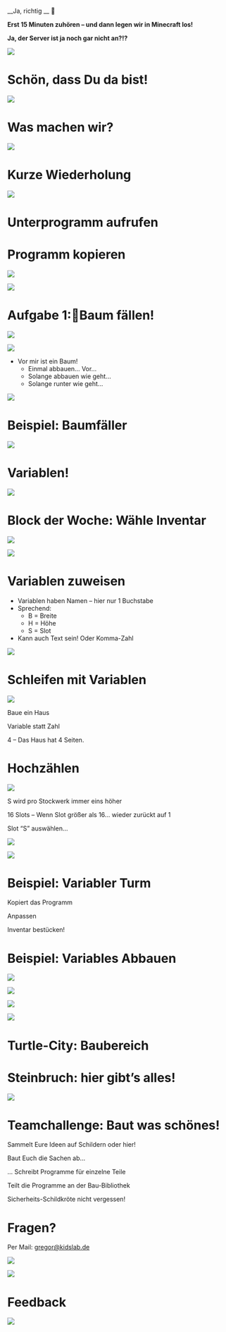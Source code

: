 __Ja\, richtig __  ____

__Erst 15 Minuten zuhören – und dann legen wir in Minecraft los\!__

__Ja\, der Server ist ja noch gar nicht an?\!?__

![](img/Programmieren%20in%20Minecraft%20-%20Level%209%20-%20Gemeinsames%20Bauen_0.png)

# Schön, dass Du da bist!

![](img/Programmieren%20in%20Minecraft%20-%20Level%209%20-%20Gemeinsames%20Bauen_1.jpg)

# Was machen wir?

![](img/Programmieren%20in%20Minecraft%20-%20Level%209%20-%20Gemeinsames%20Bauen_2.png)

# Kurze Wiederholung

![](img/Programmieren%20in%20Minecraft%20-%20Level%209%20-%20Gemeinsames%20Bauen_3.png)

# Unterprogramm aufrufen

# Programm kopieren

![](img/Programmieren%20in%20Minecraft%20-%20Level%209%20-%20Gemeinsames%20Bauen_4.png)

![](img/Programmieren%20in%20Minecraft%20-%20Level%209%20-%20Gemeinsames%20Bauen_5.png)

# Aufgabe 1:Baum fällen!

![](img/Programmieren%20in%20Minecraft%20-%20Level%209%20-%20Gemeinsames%20Bauen_6.png)

![](img/Programmieren%20in%20Minecraft%20-%20Level%209%20-%20Gemeinsames%20Bauen_7.png)



* Vor mir ist ein Baum\!
  * Einmal abbauen… Vor…
  * Solange abbauen wie geht…
  * Solange runter wie geht…


![](img/Programmieren%20in%20Minecraft%20-%20Level%209%20-%20Gemeinsames%20Bauen_8.png)

# Beispiel: Baumfäller

![](img/Programmieren%20in%20Minecraft%20-%20Level%209%20-%20Gemeinsames%20Bauen_9.png)

# Variablen!

![](img/Programmieren%20in%20Minecraft%20-%20Level%209%20-%20Gemeinsames%20Bauen_10.png)

# Block der Woche: Wähle Inventar

![](img/Programmieren%20in%20Minecraft%20-%20Level%209%20-%20Gemeinsames%20Bauen_11.png)

![](img/Programmieren%20in%20Minecraft%20-%20Level%209%20-%20Gemeinsames%20Bauen_12.png)

# Variablen zuweisen



* Variablen haben Namen – hier nur 1 Buchstabe
* Sprechend:
  * B = Breite
  * H = Höhe
  * S = Slot
* Kann auch Text sein\! Oder Komma\-Zahl


![](img/Programmieren%20in%20Minecraft%20-%20Level%209%20-%20Gemeinsames%20Bauen_13.png)

# Schleifen mit Variablen

![](img/Programmieren%20in%20Minecraft%20-%20Level%209%20-%20Gemeinsames%20Bauen_14.png)

Baue ein Haus

Variable statt Zahl

4 – Das Haus hat 4 Seiten\.

# Hochzählen

![](img/Programmieren%20in%20Minecraft%20-%20Level%209%20-%20Gemeinsames%20Bauen_15.png)

S wird pro Stockwerk immer eins höher

16 Slots – Wenn Slot größer als 16… wieder zurückt auf 1

Slot “S” auswählen…

![](img/Programmieren%20in%20Minecraft%20-%20Level%209%20-%20Gemeinsames%20Bauen_16.png)

![](img/Programmieren%20in%20Minecraft%20-%20Level%209%20-%20Gemeinsames%20Bauen_17.png)

# Beispiel: Variabler Turm

Kopiert das Programm

Anpassen

Inventar bestücken\!

# Beispiel: Variables Abbauen

![](img/Programmieren%20in%20Minecraft%20-%20Level%209%20-%20Gemeinsames%20Bauen_18.png)

![](img/Programmieren%20in%20Minecraft%20-%20Level%209%20-%20Gemeinsames%20Bauen_19.png)

![](img/Programmieren%20in%20Minecraft%20-%20Level%209%20-%20Gemeinsames%20Bauen_20.png)

![](img/Programmieren%20in%20Minecraft%20-%20Level%209%20-%20Gemeinsames%20Bauen_21.png)

# Turtle-City: Baubereich

# Steinbruch: hier gibt’s alles!

![](img/Programmieren%20in%20Minecraft%20-%20Level%209%20-%20Gemeinsames%20Bauen_22.png)

# Teamchallenge: Baut was schönes!

Sammelt Eure Ideen auf Schildern oder hier\!

Baut Euch die Sachen ab…

\.\.\. Schreibt Programme für einzelne Teile

Teilt die Programme an der Bau\-Bibliothek

Sicherheits\-Schildkröte nicht vergessen\!

# Fragen?

Per Mail: [gregor@kidslab\.de](mailto:gregor@kidslab.de)

![](img/Programmieren%20in%20Minecraft%20-%20Level%209%20-%20Gemeinsames%20Bauen_23.png)

![](img/Programmieren%20in%20Minecraft%20-%20Level%209%20-%20Gemeinsames%20Bauen_24.png)

# Feedback

![](img/Programmieren%20in%20Minecraft%20-%20Level%209%20-%20Gemeinsames%20Bauen_25.png)

